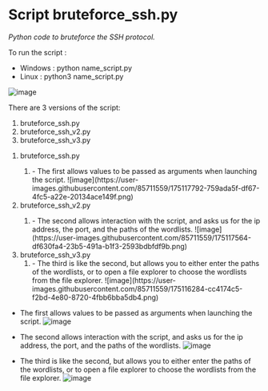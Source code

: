 # Script bruteforce_ssh.py

_Python code to bruteforce the SSH protocol._

To run the script :
- Windows : python name_script.py 
- Linux : python3 name_script.py 

![image](https://user-images.githubusercontent.com/85711559/175117010-fcfad2fc-7d2a-4e56-b00c-77def61549a0.png)

There are 3 versions of the script:

<ol>
  <li>bruteforce_ssh.py</li>
  <li>bruteforce_ssh_v2.py</li>
  <li>bruteforce_ssh_v3.py</li>
</ol>

<ol>
  <li>bruteforce_ssh.py</li>
    <ol>
      <li>- The first allows values to be passed as arguments when launching the script.
![image](https://user-images.githubusercontent.com/85711559/175117792-759ada5f-df67-4fc5-a22e-20134ace149f.png)</li>
    </ol>
  <li>bruteforce_ssh_v2.py</li>
    <ol>
      <li>- The second allows interaction with the script, and asks us for the ip address, the port, and the paths of the wordlists.
![image](https://user-images.githubusercontent.com/85711559/175117564-df630fa4-23b5-491a-b1f3-2593bdbfdf9b.png)</li>
    </ol>
  <li>bruteforce_ssh_v3.py
    <ol>
      <li>- The third is like the second, but allows you to either enter the paths of the wordlists, or to open a file explorer to choose the wordlists from the file explorer.
![image](https://user-images.githubusercontent.com/85711559/175116284-cc4174c5-f2bd-4e80-8720-4fbb6bba5db4.png)</li>
    </ol>
  </li>
</ol>

- The first allows values to be passed as arguments when launching the script.
![image](https://user-images.githubusercontent.com/85711559/175117792-759ada5f-df67-4fc5-a22e-20134ace149f.png)

- The second allows interaction with the script, and asks us for the ip address, the port, and the paths of the wordlists.
![image](https://user-images.githubusercontent.com/85711559/175117564-df630fa4-23b5-491a-b1f3-2593bdbfdf9b.png)

- The third is like the second, but allows you to either enter the paths of the wordlists, or to open a file explorer to choose the wordlists from the file explorer.
![image](https://user-images.githubusercontent.com/85711559/175116284-cc4174c5-f2bd-4e80-8720-4fbb6bba5db4.png)

